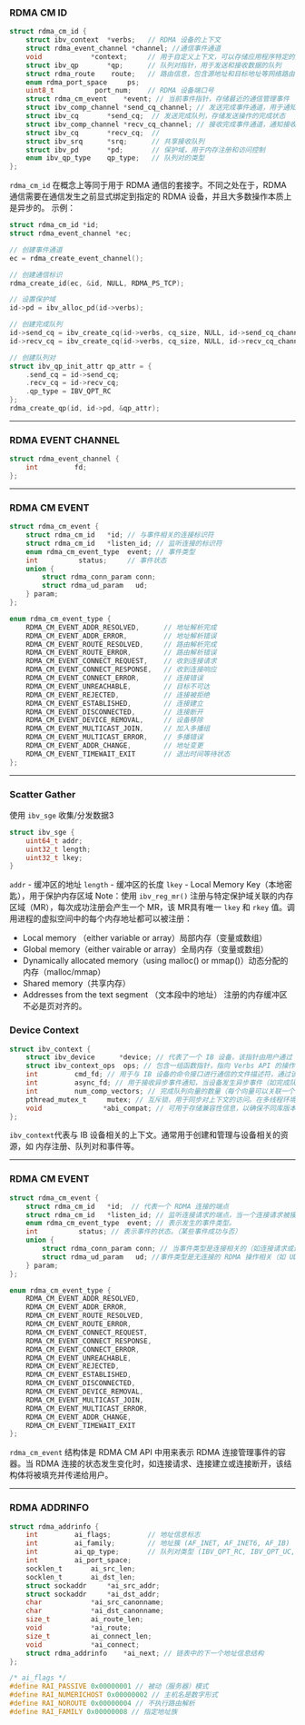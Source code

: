 ### RDMA CM ID
```c
struct rdma_cm_id {
    struct ibv_context  *verbs;   // RDMA 设备的上下文
    struct rdma_event_channel *channel; //通信事件通道
    void            *context;     // 用于自定义上下文，可以存储应用程序特定的数据
    struct ibv_qp       *qp;      // 队列对指针，用于发送和接收数据的队列
    struct rdma_route    route;   // 路由信息，包含源地址和目标地址等网络路由信息
    enum rdma_port_space     ps;
    uint8_t          port_num;    // RDMA 设备端口号
    struct rdma_cm_event    *event; // 当前事件指针，存储最近的通信管理事件
    struct ibv_comp_channel *send_cq_channel; // 发送完成事件通道，用于通知发送完成事件
    struct ibv_cq       *send_cq;  // 发送完成队列，存储发送操作的完成状态
    struct ibv_comp_channel *recv_cq_channel; // 接收完成事件通道，通知接收完成事件
    struct ibv_cq       *recv_cq;  // 
    struct ibv_srq      *srq;      // 共享接收队列
    struct ibv_pd       *pd;       // 保护域，用于内存注册和访问控制
    enum ibv_qp_type    qp_type;   // 队列对的类型
};
```

`rdma_cm_id` 在概念上等同于用于 RDMA 通信的套接字。不同之处在于，RDMA 通信需要在通信发生之前显式绑定到指定的 RDMA 设备，并且大多数操作本质上是异步的。
示例：
```c
struct rdma_cm_id *id;
struct rdma_event_channel *ec;

// 创建事件通道
ec = rdma_create_event_channel();

// 创建通信标识
rdma_create_id(ec, &id, NULL, RDMA_PS_TCP);

// 设置保护域
id->pd = ibv_alloc_pd(id->verbs);

// 创建完成队列
id->send_cq = ibv_create_cq(id->verbs, cq_size, NULL, id->send_cq_channel, 0);
id->recv_cq = ibv_create_cq(id->verbs, cq_size, NULL, id->recv_cq_channel, 0);

// 创建队列对
struct ibv_qp_init_attr qp_attr = {
    .send_cq = id->send_cq;
    .recv_cq = id->recv_cq;
    .qp_type = IBV_QPT_RC
};
rdma_create_qp(id, id->pd, &qp_attr);
```

---
### RDMA EVENT CHANNEL
```c
struct rdma_event_channel {
    int         fd;
};
```

---
### RDMA CM EVENT
```c
struct rdma_cm_event {
    struct rdma_cm_id   *id; // 与事件相关的连接标识符
    struct rdma_cm_id   *listen_id; // 监听连接的标识符
    enum rdma_cm_event_type  event; // 事件类型
    int          status;     // 事件状态
    union {
        struct rdma_conn_param conn;
        struct rdma_ud_param   ud;
    } param;
};

enum rdma_cm_event_type {
    RDMA_CM_EVENT_ADDR_RESOLVED,      // 地址解析完成
    RDMA_CM_EVENT_ADDR_ERROR,         // 地址解析错误
    RDMA_CM_EVENT_ROUTE_RESOLVED,     // 路由解析完成
    RDMA_CM_EVENT_ROUTE_ERROR,        // 路由解析错误
    RDMA_CM_EVENT_CONNECT_REQUEST,    // 收到连接请求
    RDMA_CM_EVENT_CONNECT_RESPONSE,   // 收到连接响应
    RDMA_CM_EVENT_CONNECT_ERROR,      // 连接错误
    RDMA_CM_EVENT_UNREACHABLE,        // 目标不可达
    RDMA_CM_EVENT_REJECTED,           // 连接被拒绝
    RDMA_CM_EVENT_ESTABLISHED,        // 连接建立
    RDMA_CM_EVENT_DISCONNECTED,       // 连接断开
    RDMA_CM_EVENT_DEVICE_REMOVAL,     // 设备移除
    RDMA_CM_EVENT_MULTICAST_JOIN,     // 加入多播组
    RDMA_CM_EVENT_MULTICAST_ERROR,    // 多播错误
    RDMA_CM_EVENT_ADDR_CHANGE,        // 地址变更
    RDMA_CM_EVENT_TIMEWAIT_EXIT       // 退出时间等待状态
};
```

---
### Scatter Gather
使用 `ibv_sge` 收集/分发数据3
``` c
struct ibv_sge {
    uint64_t addr;
    uint32_t length;
    uint32_t lkey;
}
```
`addr` - 缓冲区的地址
`length` - 缓冲区的长度
`lkey` - Local Memory Key（本地密匙），用于保护内存区域
Note：使用 `ibv_reg_mr()` 注册与特定保护域关联的内存区域（MR），每次成功注册会产生一个 MR，该 MR具有唯一 `lkey` 和 `rkey` 值。调用进程的虚拟空间中的每个内存地址都可以被注册：
- Local memory （either variable or array）局部内存（变量或数组）
- Global memory（either vairable or array）全局内存（变量或数组）
- Dynamically allocated memory（using malloc() or mmap()）动态分配的内存（malloc/mmap）
- Shared memory（共享内存）
- Addresses from the text segment （文本段中的地址）
注册的内存缓冲区 不必是页对齐的。


### Device Context
```c
struct ibv_context {
    struct ibv_device      *device; // 代表了一个 IB 设备，该指针由用户通过 ibv_get_device_list() 函数获得，在创建上下文时传递给 ibv_open_device() 函数
    struct ibv_context_ops  ops; // 包含一组函数指针，指向 Verbs API 的操作函数，这些函数提供对设备进行操作的接口，如发送和接收数据、注册内存等。ibv_context_ops 结构体允许用户自定义操作函数，以便在特定的硬件或操作环境中进行优化。
    int         cmd_fd; // 用于与 IB 设备的命令接口进行通信的文件描述符，通过该描述符，用户可以发送命令给设备，如创建或销毁资源。
    int         async_fd; // 用于接收异步事件通知，当设备发生异步事件（如完成队列中的操作时），该文件描述符可用来通知用户
    int         num_comp_vectors; // 完成队列向量的数量（每个向量可以关联一个或多个 CQ）
    pthread_mutex_t     mutex; // 互斥锁，用于同步对上下文的访问。在多线程环境中，当多个线程同时访问同一个上下文时，该互斥锁可以确保线程安全
    void               *abi_compat; // 可用于存储兼容性信息，以确保不同库版本之间的 的 ABI 兼容
};
```
`ibv_context`代表与 IB 设备相关的上下文。通常用于创建和管理与设备相关的资源，如 内存注册、队列对和事件等。

---
### RDMA CM EVENT
```c
struct rdma_cm_event {
    struct rdma_cm_id   *id;  // 代表一个 RDMA 连接的端点
    struct rdma_cm_id   *listen_id; // 监听连接请求的端点，当一个连接请求被接收时，这个字段指向监听该请求的端点
    enum rdma_cm_event_type  event; // 表示发生的事件类型。
    int          status; // 表示事件的状态。（某些事件成功与否）
    union {
        struct rdma_conn_param conn; // 当事件类型是连接相关的（如连接请求或连接建立），该结构体会被用来传递连接参数，如私有数据、QoS 信息等
        struct rdma_ud_param   ud; //事件类型是无连接的 RDMA 操作相关（如 UD 服务），该结构体会被用来传递无连接的参数，如远程内存访问的地址、键值等
    } param;
};

enum rdma_cm_event_type {
    RDMA_CM_EVENT_ADDR_RESOLVED,
    RDMA_CM_EVENT_ADDR_ERROR,
    RDMA_CM_EVENT_ROUTE_RESOLVED,
    RDMA_CM_EVENT_ROUTE_ERROR,
    RDMA_CM_EVENT_CONNECT_REQUEST,
    RDMA_CM_EVENT_CONNECT_RESPONSE,
    RDMA_CM_EVENT_CONNECT_ERROR,
    RDMA_CM_EVENT_UNREACHABLE,
    RDMA_CM_EVENT_REJECTED,
    RDMA_CM_EVENT_ESTABLISHED,
    RDMA_CM_EVENT_DISCONNECTED,
    RDMA_CM_EVENT_DEVICE_REMOVAL,
    RDMA_CM_EVENT_MULTICAST_JOIN,
    RDMA_CM_EVENT_MULTICAST_ERROR,
    RDMA_CM_EVENT_ADDR_CHANGE,
    RDMA_CM_EVENT_TIMEWAIT_EXIT
};
```
`rdma_cm_event` 结构体是 RDMA CM API 中用来表示 RDMA 连接管理事件的容器。当 RDMA 连接的状态发生变化时，如连接请求、连接建立或连接断开，该结构体将被填充并传递给用户。

---
### RDMA ADDRINFO
```c
struct rdma_addrinfo {
	int			ai_flags;         // 地址信息标志
	int			ai_family;        // 地址簇 (AF_INET, AF_INET6, AF_IB)
	int			ai_qp_type;       // 队列对类型 (IBV_QPT_RC, IBV_QPT_UC, IBV_QPT_UD)
	int			ai_port_space;
	socklen_t		ai_src_len;
	socklen_t		ai_dst_len;
	struct sockaddr		*ai_src_addr;
	struct sockaddr		*ai_dst_addr;
	char			*ai_src_canonname;
	char			*ai_dst_canonname;
	size_t			ai_route_len;
	void			*ai_route;
	size_t			ai_connect_len;
	void			*ai_connect;
	struct rdma_addrinfo	*ai_next; // 链表中的下一个地址信息结构
};

/* ai_flags */
#define RAI_PASSIVE 0x00000001 // 被动（服务器）模式 
#define RAI_NUMERICHOST 0x00000002 // 主机名是数字形式 
#define RAI_NOROUTE 0x00000004 // 不执行路由解析 
#define RAI_FAMILY 0x00000008 // 指定地址族



```